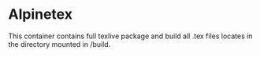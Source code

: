 # Alpinetex

This container contains full texlive package and build all .tex files locates in the directory mounted in /build. 

